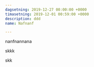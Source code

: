 ```yaml
---
dagsetning: 2019-12-27 00:00:00 +0000
timasetning: 2019-12-01 00:59:00 +0000
description: ddd
name: Nafnanf

---
```

nanfnannana

skkk

skk